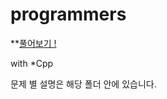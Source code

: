 # programmers
**[풀어보기 !](https://programmers.co.kr/learn/challenges)

with *Cpp

문제 별 설명은 해당 폴더 안에 있습니다.
